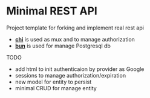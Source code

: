 # Minimal REST API

Project template for forking and implement real rest api
- [**chi**](https://github.com/go-chi/chi) is used as mux and to manage authorization
- [**bun**](https://bun.uptrace.dev/) is used for manage Postgresql db

TODO
- add html to init authenticaion by provider as Google
- sessions to manage authorization/expiration
- new model for entity to persist
- minimal CRUD for manage entity

